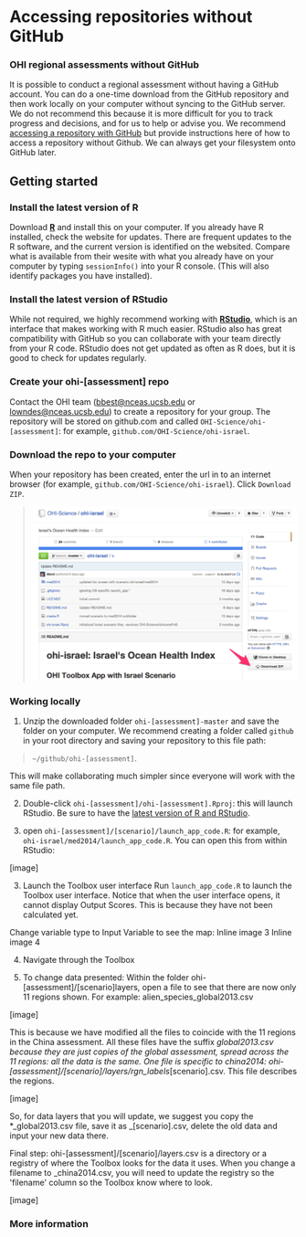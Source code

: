 # Accessing repositories without GitHub

### OHI regional assessments without GitHub
It is possible to conduct a regional assessment without having a GitHub account. You can do a one-time download from the GitHub repository and then work locally on your computer without syncing to the GitHub server. We do not recommend this because it is more difficult for you to track progress and decisions, and for us to help or advise you. We recommend [accessing a repository with GitHub](https://github.com/OHI-Science/ohimanual/blob/master/tutorials/accessing_a_repo/accessing_a_repo.md) but provide instructions here of how to access a repository without Github. We can always get your filesystem onto GitHub later. 

## Getting started

### Install the latest version of R
Download [**R**](http://cran.r-project.org/) and install this on your computer. If you already have R installed, check the website for updates. There are frequent updates to the R software, and the current version is identified on the websited. Compare what is available from their wesite with what you already have on your computer by typing `sessionInfo()` into your R console. (This will also identify packages you have installed).

### Install the latest version of RStudio
While not required, we highly recommend working with [**RStudio**](http://www.rstudio.com/products/RStudio/), which is an interface that makes working with R much easier. RStudio also has great compatibility with GitHub so you can collaborate with your team directly from your R code. RStudio does not get updated as often as R does, but it is good to check for updates regularly. 

### Create your ohi-[assessment] repo
Contact the OHI team (bbest@nceas.ucsb.edu or lowndes@nceas.ucsb.edu) to create a repository for your group. The repository will be stored on github.com and called `OHI-Science/ohi-[assessment]`: for example, `github.com/OHI-Science/ohi-israel`.

### Download the repo to your computer
When your repository has been created, enter the url in to an internet browser (for example, `github.com/OHI-Science/ohi-israel`). Click `Download ZIP`.  
  
> ![](zfig_download_zip_sk.png)  
  
### Working locally

1. Unzip the downloaded folder `ohi-[assessment]-master` and save the folder on your computer. We recommend creating a folder called `github` in your root directory and saving your repository to this file path: 
> `~/github/ohi-[assessment]`. 

This will make collaborating much simpler since everyone will work with the same file path. 

2. Double-click `ohi-[assessment]/ohi-[assessment].Rproj`: this will launch RStudio. Be sure to have the [latest version of R and RStudio](https://github.com/OHI-Science/ohimanual/blob/master/tutorials/required_software/required_software.md#software).

3. open `ohi-[assessment]/[scenario]/launch_app_code.R`: for example, `ohi-israel/med2014/launch_app_code.R`. You can open this from within RStudio: 
  
[image]

3. Launch the Toolbox user interface 
Run `launch_app_code.R` to launch the Toolbox user interface. Notice that when the user interface opens, it cannot display Output Scores. This is because they have not been calculated yet. 
  
Change variable type to Input Variable to see the map: Inline image 3
Inline image 4

4. Navigate through the Toolbox

5. To change data presented: 
Within the folder ohi-[assessment]/[scenario]layers, open a file to see that there are now only 11 regions shown. For example: alien_species_global2013.csv
  
[image]  
  
This is because we have modified all the files to coincide with the 11 regions in the China assessment. All these files have the suffix _global2013.csv because they are just copies of the global assessment, spread across the 11 regions: all the data is the same. 
One file is specific to china2014: ohi-[assessment]/[scenario]/layers/rgn_labels_[scenario].csv. This file describes the regions.

[image]  

So, for data layers that you will update, we suggest you copy the *_global2013.csv file, save it as _[scenario].csv, delete the old data and input your new data there. 

Final step: ohi-[assessment]/[scenario]/layers.csv is a directory or a registry of where the Toolbox looks for the data it uses. When you change a filename to _china2014.csv, you will need to update the registry so the 'filename' column so the Toolbox know where to look.

[image]

### More information


